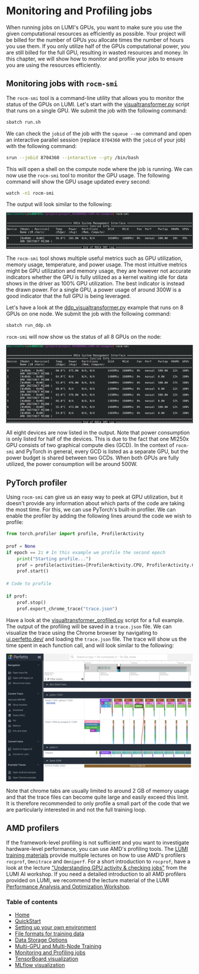 # Monitoring and Profiling jobs

When running jobs on LUMI's GPUs, you want to make sure you use the given computational resources as efficiently as possible. Your project will be billed for the number of GPUs you allocate times the number of hours you use them. If you only utilize half of the GPUs computational power, you are still billed for the full GPU, resulting in wasted resources and money. In this chapter, we will show how to monitor and profile your jobs to ensure you are using the resources efficiently.

## Monitoring jobs with `rocm-smi`

The `rocm-smi` tool is a command-line utility that allows you to monitor the status of the GPUs on LUMI. Let's start with the [visualtransformer.py](../visualtransformer.py) script that runs on a single GPU. We submit the job with the following command:

```bash
sbatch run.sh
```

We can check the `jobid` of the job with the `squeue --me` command and open an interactive parallel session (replace `8704360` with the `jobid` of your job) with the following command:

```bash
srun --jobid 8704360 --interactive --pty /bin/bash
```
This will open a shell on the compute node where the job is running. We can now use the `rocm-smi` tool to monitor the GPU usage. The following command will show the GPU usage updated every second:

```bash
watch -n1 rocm-smi
```

The output will look similar to the following:

![Image title](assets/rocm-smi-1-gpu.png)

The `rocm-smi` tool shows multiple useful metrics such as GPU utilization, memory usage, temperature, and power usage. The most intuitive metrics might be GPU utilization and memory usage, they are however not accurate indicators whether the GPU is fully utilized as a kernel waiting idle for data shows in the driver as 100% GPU utilization. The best indicator is instead the drawn power. For a single GPU, a power usage of around 300W is a good indicator that the full GPU is being leveraged. 

Let's have a look at the [ddp_visualtransformer.py](../ddp_visualtransformer.py) example that runs on 8 GPUs on one node. We submit the job with the following command:

```bash
sbatch run_ddp.sh
```
`rocm-smi` will now show us the status of all 8 GPUs on the node:

![Image title](assets/rocm-smi-8-gpu.png)

All eight devices are now listed in the output. Note that power consumption is only listed for half of the devices. This is due to the fact that one MI250x GPU consists of two graphical compute dies (GCD). In the context of `rocm-smi` and PyTorch in general, every GCD is listed as a separate GPU, but the power budget is shared between two GCDs. When both GPUs are fully utilized, the power consumption will be around 500W.

## PyTorch profiler

Using `rocm-smi` can give us an easy way to peek at GPU utilization, but it doesn't provide any information about which parts of the code are taking the most time. For this, we can use PyTorch's built-in profiler. 
We can enable the profiler by adding the following lines around the code we wish to profile:

```python
from torch.profiler import profile, ProfilerActivity

prof = None
if epoch == 2: # In this example we profile the second epoch
    print("Starting profile...")
    prof = profile(activities=[ProfilerActivity.CPU, ProfilerActivity.CUDA])
    prof.start()

# Code to profile

if prof:
    prof.stop()
    prof.export_chrome_trace("trace.json")
```
Have a look at the [visualtransformer_profiled.py](../visualtransformer_profiled.py) script for a full example. The output of the profiling will be saved in a `trace.json` file. We can visualize the trace using the Chrome browser by navigating to [ui.perfetto.dev/](https://ui.perfetto.dev/) and loading the `trace.json` file. The trace will show us the time spent in each function call, and will look similar to the following:

![Image title](assets/perfetto-trace.png)

Note that chrome tabs are usually limited to around 2 GB of memory usage and that the trace files can become quite large and easily exceed this limit. It is therefore recommended to only profile a small part of the code that we are particularly interested in and not the full training loop.

## AMD profilers

If the framework-level profiling is not sufficient and you want to investigate hardware-level performance, you can use AMD's profiling tools. The [LUMI training materials](https://lumi-supercomputer.github.io/LUMI-training-materials/) provide multiple lectures on how to use AMD's profilers `rocprof`, `Omnitrace` and `Omniperf`. For a short introduction to `rocprof`, have a look at the lecture ["Understanding GPU activity & checking jobs"](https://lumi-supercomputer.github.io/LUMI-training-materials/ai-20241126/extra_04_CheckingGPU/) from the LUMI AI workshop. If you need a detailed introduction to all AMD profilers provided on LUMI, we recommend the lecture material of the LUMI [Performance Analysis and Optimization Workshop](https://lumi-supercomputer.github.io/LUMI-training-materials/paow-20240611/).

 ### Table of contents

- [Home](index.md)
- [QuickStart](quickstart.md)
- [Setting up your own environment](containers.md)
- [File formats for training data](file_formats.md) 
- [Data Storage Options](data_storage.md)
- [Multi-GPU and Multi-Node Training](multi_gpu_and_node.md)
- [Monitoring and Profiling jobs](profiling.md)
- [TensorBoard visualization](tensorboard_visualization.md)
- [MLflow visualization](mlflow_visualization.md)
